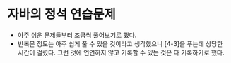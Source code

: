 # 자바의 정석 연습문제
- 아주 쉬운 문제들부터 조금씩 풀어보기로 했다.
- 반복문 정도는 아주 쉽게 풀 수 있을 것이라고 생각했으니 [4-3]을 푸는데 상당한 시간이 걸렸다. 그런 것에 연연하지 않고 기록할 수 있는 것은 다 기록하기로 했다.